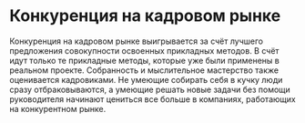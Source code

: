 # Конкуренция на кадровом рынке

Конкуренция на кадровом рынке выигрывается за счёт лучшего предложения совокупности освоенных прикладных методов. В счёт идут только те прикладные методы, которые уже были применены в реальном проекте. Собранность и мыслительное мастерство также оценивается кадровиками. Не умеющие собирать себя в кучку люди сразу отбраковываются, а умеющие решать новые задачи без помощи руководителя начинают цениться все больше в компаниях, работающих на конкурентном рынке.

